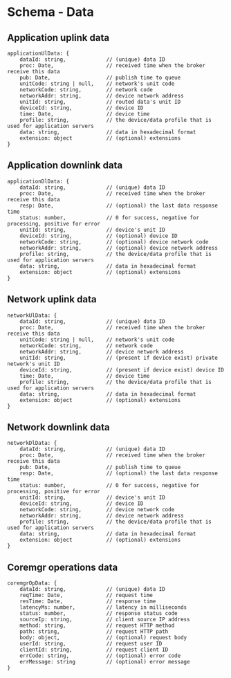 # Schema - Data

## Application uplink data

    applicationUlData: {
        dataId: string,             // (unique) data ID
        proc: Date,                 // received time when the broker receive this data
        pub: Date,                  // publish time to queue
        unitCode: string | null,    // network's unit code
        networkCode: string,        // network code
        networkAddr: string,        // device network address
        unitId: string,             // routed data's unit ID
        deviceId: string,           // device ID
        time: Date,                 // device time
        profile: string,            // the device/data profile that is used for application servers
        data: string,               // data in hexadecimal format
        extension: object           // (optional) extensions
    }

## Application downlink data

    applicationDlData: {
        dataId: string,             // (unique) data ID
        proc: Date,                 // received time when the broker receive this data
        resp: Date,                 // (optional) the last data response time
        status: number,             // 0 for success, negative for processing, positive for error
        unitId: string,             // device's unit ID
        deviceId: string,           // (optional) device ID
        networkCode: string,        // (optional) device network code
        networkAddr: string,        // (optional) device network address
        profile: string,            // the device/data profile that is used for application servers
        data: string,               // data in hexadecimal format
        extension: object           // (optional) extensions
    }

## Network uplink data

    networkUlData: {
        dataId: string,             // (unique) data ID
        proc: Date,                 // received time when the broker receive this data
        unitCode: string | null,    // network's unit code
        networkCode: string,        // network code
        networkAddr: string,        // device network address
        unitId: string,             // (present if device exist) private network's unit ID
        deviceId: string,           // (present if device exist) device ID
        time: Date,                 // device time
        profile: string,            // the device/data profile that is used for application servers
        data: string,               // data in hexadecimal format
        extension: object           // (optional) extensions
    }

## Network downlink data

    networkDlData: {
        dataId: string,             // (unique) data ID
        proc: Date,                 // received time when the broker receive this data
        pub: Date,                  // publish time to queue
        resp: Date,                 // (optional) the last data response time
        status: number,             // 0 for success, negative for processing, positive for error
        unitId: string,             // device's unit ID
        deviceId: string,           // device ID
        networkCode: string,        // device network code
        networkAddr: string,        // device network address
        profile: string,            // the device/data profile that is used for application servers
        data: string,               // data in hexadecimal format
        extension: object           // (optional) extensions
    }

## Coremgr operations data

    coremgrOpData: {
        dataId: string,             // (unique) data ID
        reqTime: Date,              // request time
        resTime: Date,              // response time
        latencyMs: number,          // latency in milliseconds
        status: number,             // response status code
        sourceIp: string,           // client source IP address
        method: string,             // request HTTP method
        path: string,               // request HTTP path
        body: object,               // (optional) request body
        userId: string,             // request user ID
        clientId: string,           // request client ID
        errCode: string,            // (optional) error code
        errMessage: string          // (optional) error message
    }
